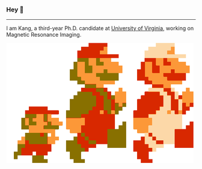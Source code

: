 ### Hey 👋
---
I am Kang, a third-year Ph.D. candidate at [University of Virginia](https://www.virginia.edu/), working on Magnetic Resonance Imaging.

![](run-mario.gif)


